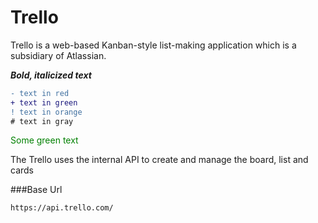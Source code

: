 # Trello 
Trello is a web-based Kanban-style list-making application which is a subsidiary of Atlassian. 


**_Bold, italicized text_**  


```diff
- text in red
+ text in green
! text in orange
# text in gray
```

<span style="color: green"> Some green text </span>


The Trello uses the internal API to create and manage the board, list and cards

###Base Url
```
https://api.trello.com/
```
  
